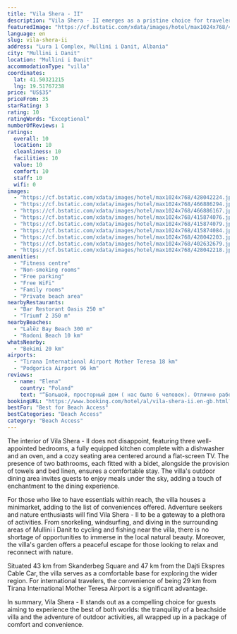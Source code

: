 ```yaml
---
title: "Vila Shera - II"
description: "Vila Shera - II emerges as a pristine choice for travelers seeking a blend of comfort and adventure in Mullini i Danit."
featuredImage: "https://cf.bstatic.com/xdata/images/hotel/max1024x768/428042224.jpg?k=52b180301beae79e1f6e9fb28ae77ad78cbc8c260fb4384d96f5b4e9776b1764&o=&hp=1"
language: en
slug: vila-shera-ii
address: "Lura 1 Complex, Mullini i Danit, Albania"
city: "Mullini i Danit"
location: "Mullini i Danit"
accommodationType: "villa"
coordinates:
  lat: 41.50321215
  lng: 19.51767238
price: "US$35"
priceFrom: 35
starRating: 3
rating: 10
ratingWords: "Exceptional"
numberOfReviews: 1
ratings:
  overall: 10
  location: 10
  cleanliness: 10
  facilities: 10
  value: 10
  comfort: 10
  staff: 10
  wifi: 0
images:
  - "https://cf.bstatic.com/xdata/images/hotel/max1024x768/428042224.jpg?k=52b180301beae79e1f6e9fb28ae77ad78cbc8c260fb4384d96f5b4e9776b1764&o=&hp=1"
  - "https://cf.bstatic.com/xdata/images/hotel/max1024x768/466886294.jpg?k=46ba5c172d23fadc21083bb1f017dec22ecc8e9f6133b5a5a8d66b5637ebdb7c&o=&hp=1"
  - "https://cf.bstatic.com/xdata/images/hotel/max1024x768/466886167.jpg?k=6f93f5551ccf7bd70e60a1b1d3861cde44ffaaee64ad1d82d04260150d7a4c29&o=&hp=1"
  - "https://cf.bstatic.com/xdata/images/hotel/max1024x768/415874076.jpg?k=99fc03129ca497773e03aee8cceeee6dcec57a3fa9f1c24b88aad3c2b35f0289&o=&hp=1"
  - "https://cf.bstatic.com/xdata/images/hotel/max1024x768/415874079.jpg?k=fb73878dcc99ecfda870086cd74078ddf4e281ee2f47068a12d91d8b7c9c2efa&o=&hp=1"
  - "https://cf.bstatic.com/xdata/images/hotel/max1024x768/415874084.jpg?k=d1163e5693f29e1718a64d54c722839a680dd1ed7ba169157fc202935c2af180&o=&hp=1"
  - "https://cf.bstatic.com/xdata/images/hotel/max1024x768/428042203.jpg?k=62be477702bde8d1b3a23f7cff378707885b4b2360c895d230ef73eb702fc49e&o=&hp=1"
  - "https://cf.bstatic.com/xdata/images/hotel/max1024x768/402632679.jpg?k=b13466862a339c67d45b44ef04b9d950588791032b8d1188d3bf437a233659ea&o=&hp=1"
  - "https://cf.bstatic.com/xdata/images/hotel/max1024x768/428042218.jpg?k=4b637b21a78504b29a18653fc5847ae5df06234b141d65bfcdbb66b50513b36f&o=&hp=1"
amenities:
  - "Fitness centre"
  - "Non-smoking rooms"
  - "Free parking"
  - "Free WiFi"
  - "Family rooms"
  - "Private beach area"
nearbyRestaurants:
  - "Bar Restorant Oasis 250 m"
  - "Triumf 2 350 m"
nearbyBeaches:
  - "Lalëz Bay Beach 300 m"
  - "Rodoni Beach 10 km"
whatsNearby:
  - "Bekimi 20 km"
airports:
  - "Tirana International Airport Mother Teresa 18 km"
  - "Podgorica Airport 96 km"
reviews:
  - name: "Elena"
    country: "Poland"
    text: "“Большой, просторный дом ( нас было 6 человек). Отлично работает интернет. Пляж не загружен (начало сентября). Охраняемая территория.”"
bookingURL: "https://www.booking.com/hotel/al/vila-shera-ii.en-gb.html?aid=8035640"
bestFor: "Best for Beach Access"
bestCategories: "Beach Access"
category: "Beach Access"
---
```


The interior of Vila Shera - II does not disappoint, featuring three well-appointed bedrooms, a fully equipped kitchen complete with a dishwasher and an oven, and a cozy seating area centered around a flat-screen TV. The presence of two bathrooms, each fitted with a bidet, alongside the provision of towels and bed linen, ensures a comfortable stay. The villa's outdoor dining area invites guests to enjoy meals under the sky, adding a touch of enchantment to the dining experience.

For those who like to have essentials within reach, the villa houses a minimarket, adding to the list of conveniences offered. Adventure seekers and nature enthusiasts will find Vila Shera - II to be a gateway to a plethora of activities. From snorkeling, windsurfing, and diving in the surrounding areas of Mullini i Danit to cycling and fishing near the villa, there is no shortage of opportunities to immerse in the local natural beauty. Moreover, the villa's garden offers a peaceful escape for those looking to relax and reconnect with nature.

Situated 43 km from Skanderbeg Square and 47 km from the Dajti Ekspres Cable Car, the villa serves as a comfortable base for exploring the wider region. For international travelers, the convenience of being 29 km from Tirana International Mother Teresa Airport is a significant advantage.

In summary, Vila Shera - II stands out as a compelling choice for guests aiming to experience the best of both worlds: the tranquility of a beachside villa and the adventure of outdoor activities, all wrapped up in a package of comfort and convenience.